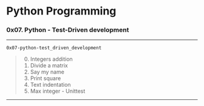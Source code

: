 # Python Programming
### 0x07. Python - Test-Driven development
---
`0x07-python-test_driven_development`
> 0. Integers addition
> 1. Divide a matrix
> 2. Say my name
> 3. Print square
> 4. Text indentation
> 5. Max integer - Unittest
---
